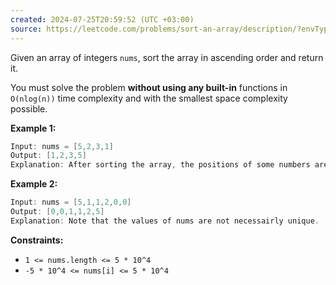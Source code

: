 ```yaml
---
created: 2024-07-25T20:59:52 (UTC +03:00)
source: https://leetcode.com/problems/sort-an-array/description/?envType=daily-question&envId=2024-07-25
---
```

Given an array of integers `nums`, sort the array in ascending order and return it.

You must solve the problem **without using any built-in** functions in `O(nlog(n))` time complexity and with the smallest space complexity possible.


**Example 1:**

``` Java
Input: nums = [5,2,3,1]
Output: [1,2,3,5]
Explanation: After sorting the array, the positions of some numbers are not changed (for example, 2 and 3), while the positions of other numbers are changed (for example, 1 and 5).
```


**Example 2:**

``` Java
Input: nums = [5,1,1,2,0,0]
Output: [0,0,1,1,2,5]
Explanation: Note that the values of nums are not necessairly unique.
```


**Constraints:**

-   `1 <= nums.length <= 5 * 10^4`
-   `-5 * 10^4 <= nums[i] <= 5 * 10^4`

